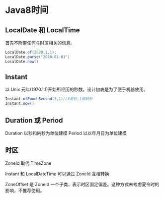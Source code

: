 # Java8时间


## LocalDate 和 LocalTime

首先不附带任何与时区相关的信息。

```java
LocalDate.of(2020,1,1);
LocalDate.parse("2020-01-01")
LocalDate.now()

```

## Instant

以 Unix 元年(1970.1.1)开始所经历的秒数。设计初衷是为了便于机器使用。

```java
Instant.ofEpochSecond(3,1)//3是秒,1是納秒
Instant.now()

```

## Duration 或 Period

Duration 以秒和納秒为单位建模
Period 以以年月日为单位建模

## 时区

ZoneId 取代 TimeZone

Instant 和 LocalDateTime 可以通过 ZoneId 互相转换

ZoneOffset 是 ZoneId 一个子类，表示时区固定偏差。这种方式未考虑夏令时的影响，不推荐使用。

